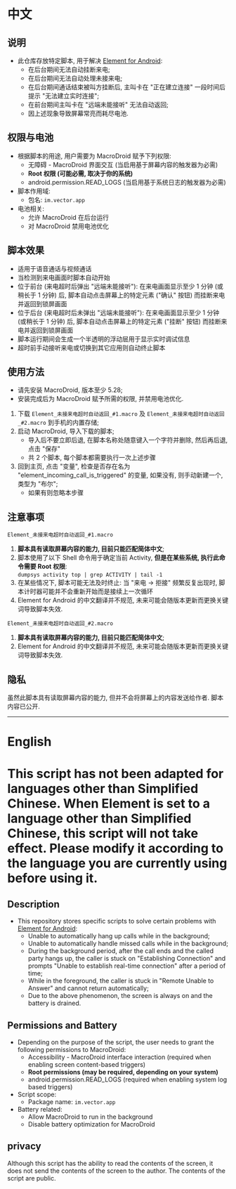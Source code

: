 # 中文
## 说明
- 此仓库存放特定脚本, 用于解决 [Element for Android](https://github.com/vector-im/element-android):
  - 在后台期间无法自动挂断来电;
  - 在后台期间无法自动处理未接来电;
  - 在后台期间通话结束被叫方挂断后, 主叫卡在 "正在建立连接" 一段时间后提示 "无法建立实时连接";
  - 在前台期间主叫卡在 "远端未能接听" 无法自动返回;
  - 因上述现象导致屏幕常亮而耗尽电池.

## 权限与电池
- 根据脚本的用途, 用户需要为 MacroDroid 赋予下列权限:
  - 无障碍 - MacroDroid 界面交互 (当启用基于屏幕内容的触发器为必需)
  - **Root 权限 (可能必需, 取决于你的系统)**
  - android.permission.READ_LOGS (当启用基于系统日志的触发器为必需)
- 脚本作用域: 
  - 包名: `im.vector.app`
- 电池相关:
  - 允许 MacroDroid 在后台运行
  - 对 MacroDroid 禁用电池优化

## 脚本效果
- 适用于语音通话与视频通话
- 当检测到来电画面时脚本自动开始
- 位于前台 (来电超时后弹出 "远端未能接听"): 在来电画面显示至少 1 分钟 (或稍长于 1 分钟) 后, 脚本自动点击屏幕上的特定元素 ("确认" 按钮) 而挂断来电并返回到锁屏画面
- 位于后台 (来电超时后未弹出 "远端未能接听"): 在来电画面显示至少 1 分钟 (或稍长于 1 分钟) 后, 脚本自动点击屏幕上的特定元素 ("挂断" 按钮) 而挂断来电并返回到锁屏画面
- 脚本运行期间会生成一个半透明的浮动层用于显示实时调试信息
- 超时前手动接听来电或切换到其它应用则自动终止脚本

## 使用方法
- 请先安装 MacroDroid, 版本至少 5.28;
- 安装完成后为 MacroDroid 赋予所需的权限, 并禁用电池优化.

1. 下载 `Element_未接来电超时自动返回_#1.macro` 及 `Element_未接来电超时自动返回_#2.macro` 到手机的内置存储;
2. 启动 MacroDroid, 导入下载的脚本;
   - 导入后不要立即后退, 在脚本名称处随意键入一个字符并删除, 然后再后退, 点击 "保存"
   - 共 2 个脚本, 每个脚本都需要执行一次上述步骤
4. 回到主页, 点击 "变量", 检查是否存在名为 "element_incoming_call_is_triggered" 的变量, 如果没有, 则手动新建一个, 类型为 "布尔";
   - 如果有则忽略本步骤

## 注意事项
`Element_未接来电超时自动返回_#1.macro`
1. **脚本具有读取屏幕内容的能力, 目前只能匹配简体中文**;
2. 脚本使用了以下 Shell 命令用于确定当前 Activity, **但是在某些系统, 执行此命令需要 Root 权限**:  
   `dumpsys activity top | grep ACTIVITY | tail -1`
3. 在某些情况下, 脚本可能无法及时终止:
   当 "来电 -> 拒接" 频繁反复出现时, 脚本计时器可能并不会重新开始而是接续上一次循环
4. Element for Android 的中文翻译并不规范, 未来可能会随版本更新而更换关键词导致脚本失效.

`Element_未接来电超时自动返回_#2.macro`
1. **脚本具有读取屏幕内容的能力, 目前只能匹配简体中文**;
2. Element for Android 的中文翻译并不规范, 未来可能会随版本更新而更换关键词导致脚本失效.

## 隐私
虽然此脚本具有读取屏幕内容的能力, 但并不会将屏幕上的内容发送给作者. 脚本内容已公开.


---
# English
# This script has not been adapted for languages other than Simplified Chinese. When Element is set to a language other than Simplified Chinese, this script will not take effect. Please modify it according to the language you are currently using before using it.

## Description
- This repository stores specific scripts to solve certain problems with [Element for Android](https://github.com/vector-im/element-android):
   - Unable to automatically hang up calls while in the background;
   - Unable to automatically handle missed calls while in the background;
   - During the background period, after the call ends and the called party hangs up, the caller is stuck on "Establishing Connection" and prompts "Unable to establish real-time connection" after a period of time;
   - While in the foreground, the caller is stuck in "Remote Unable to Answer" and cannot return automatically;
   - Due to the above phenomenon, the screen is always on and the battery is drained.

## Permissions and Battery
- Depending on the purpose of the script, the user needs to grant the following permissions to MacroDroid:
   - Accessibility - MacroDroid interface interaction (required when enabling screen content-based triggers)
   - **Root permissions (may be required, depending on your system)**
   - android.permission.READ_LOGS (required when enabling system log based triggers)
- Script scope:
   - Package name: `im.vector.app`
- Battery related:
   - Allow MacroDroid to run in the background
   - Disable battery optimization for MacroDroid

## privacy
Although this script has the ability to read the contents of the screen, it does not send the contents of the screen to the author. The contents of the script are public.

